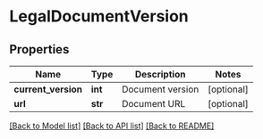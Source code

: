 # LegalDocumentVersion

## Properties
Name | Type | Description | Notes
------------ | ------------- | ------------- | -------------
**current_version** | **int** | Document version | [optional] 
**url** | **str** | Document URL | [optional] 

[[Back to Model list]](../README.md#documentation-for-models) [[Back to API list]](../README.md#documentation-for-api-endpoints) [[Back to README]](../README.md)


